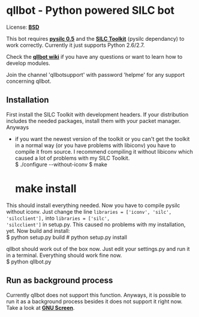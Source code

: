 # qllbot - Python powered SILC bot #
  
License: [**BSD**](http://creativecommons.org/licenses/BSD/)  
  
This bot requires [**pysilc 0.5**](http://developer.berlios.de/projects/python-silc/)
and the [**SILC Toolkit**](http://silcnet.org/software/download/toolkit/) (pysilc
dependancy) to work correctly. Currently it just supports Python 2.6/2.7.
  
Check the [**qllbot wiki**](https://github.com/qll/qllbot/wiki) if you have any
questions or want to learn how to develop modules.  
  
Join the channel 'qllbotsupport' with password 'helpme' for any support concerning
qllbot.

## Installation ##

First install the SILC Toolkit with development headers. If your distribution
includes the needed packages, install them with your packet manager. Anyways
- if you want the newest version of the toolkit or you can't get the toolkit
in a normal way (or you have problems with libiconv) you have to compile it from
source. I recommend compiling it without libiconv which caused a lot of problems
with my SILC Toolkit.  
	$ ./configure --without-iconv
	$ make
	# make install
This should install everything needed. Now you have to compile pysilc without
iconv. Just change the line <code>libraries = ['iconv', 'silc', 'silcclient'],</code>
into <code>libraries = ['silc', 'silcclient']</code> in setup.py. This caused
no problems with my installation, yet. Now build and install:  
	$ python setup.py build
	# python setup.py install
  
qllbot should work out of the box now. Just edit your settings.py and run it in
a terminal. Everything should work fine now.  
	$ python qllbot.py 

## Run as background process ##

Currently qllbot does not support this function. Anyways, it is possible to run
it as a background process besides it does not support it right now. Take a look
at [**GNU Screen**](http://www.gnu.org/software/screen/).

